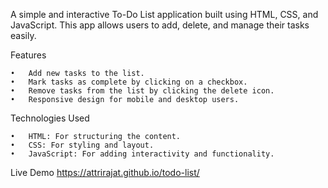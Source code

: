 A simple and interactive To-Do List application built using HTML, CSS, and JavaScript. This app allows users to add, delete, and manage their tasks easily.

Features

    •	Add new tasks to the list.
    •	Mark tasks as complete by clicking on a checkbox.
    •	Remove tasks from the list by clicking the delete icon.
    •	Responsive design for mobile and desktop users.

Technologies Used

    •	HTML: For structuring the content.
    •	CSS: For styling and layout.
    •	JavaScript: For adding interactivity and functionality.

Live Demo
https://attrirajat.github.io/todo-list/
